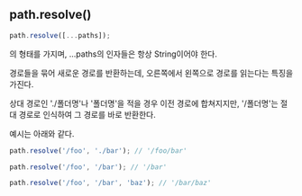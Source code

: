 ## path.resolve()

```javascript
path.resolve([...paths]);
```
의 형태를 가지며, ...paths의 인자들은 항상 String이어야 한다.

경로들을 묶어 새로운 경로를 반환하는데, 오른쪽에서 왼쪽으로 경로를 읽는다는 특징을 가진다.

상대 경로인 './폴더명'나 '폴더명'을 적을 경우 이전 경로에 합쳐지지만, '/폴더명'는 절대 경로로 인식하여 그 경로를 바로 반환한다.

예시는 아래와 같다.
```javascript
path.resolve('/foo', './bar'); // '/foo/bar'

path.resolve('/foo', '/bar'); // '/bar'

path.resolve('/foo', '/bar', 'baz'); // '/bar/baz'
```
